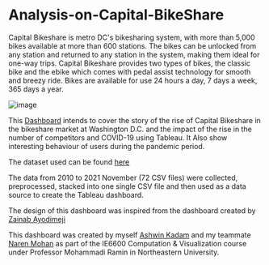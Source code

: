 # Analysis-on-Capital-BikeShare

Capital Bikeshare is metro DC's bikesharing system, with more than 5,000 bikes available at more than 600 stations.
The bikes can be unlocked from any station and returned to any station in the system, making them ideal for one-way trips. 
Capital Bikeshare provides two types of bikes, the classic bike and the ebike which comes with pedal assist technology for smooth and breezy ride. 
Bikes are available for use 24 hours a day, 7 days a week, 365 days a year.

![image](https://user-images.githubusercontent.com/53835307/145259701-33f6d8b1-a3fa-4b4b-b133-f0170e65f0db.png)


This [Dashboard](https://public.tableau.com/app/profile/ashwin8623/viz/AnalysisonCapitalBikeshare/CapitalBikeshare) intends to cover the story of the rise of Capital Bikeshare in the bikeshare market at Washington D.C. and the impact of the rise in the number of competitors and COVID-19 using Tableau.
It Also show interesting behaviour of users during the pandemic period.



The dataset used can be found [here](https://www.capitalbikeshare.com/system-data)


The data from 2010 to 2021 November (72 CSV files) were collected, preprocessed, stacked into one single CSV file and then used as a data source to create the Tableau dashboard.

The design of this dashboard was inspired from the dashboard created by [Zainab Ayodimeji](https://public.tableau.com/app/profile/zainab2225/viz/SunnyStreetVizForSocialGood_16318182787050/SUNNYSTREETVFSG)

This dashboard was created by myself [Ashwin Kadam](https://www.linkedin.com/in/ashwinkadam07/) and my teammate [Naren Mohan](https://www.linkedin.com/in/narenmohan1997/?miniProfileUrn=urn%3Ali%3Afs_miniProfile%3AACoAACL1WJMBQ0k4N0ElQh0Ue4rR3-5TqikZ8ec) as part of the IE6600 Computation & Visualization course under Professor Mohammadi Ramin in Northeastern University.

